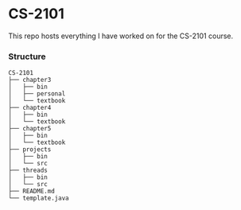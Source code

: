 # CS-2101

This repo hosts everything I have worked on for the CS-2101 course. 

### Structure
```
CS-2101
├── chapter3
│   ├── bin
│   ├── personal
│   └── textbook
├── chapter4
│   ├── bin
│   └── textbook
├── chapter5
│   ├── bin
│   └── textbook
├── projects
│   ├── bin
│   └── src
├── threads
│   ├── bin
│   └── src
├── README.md
└── template.java
```
